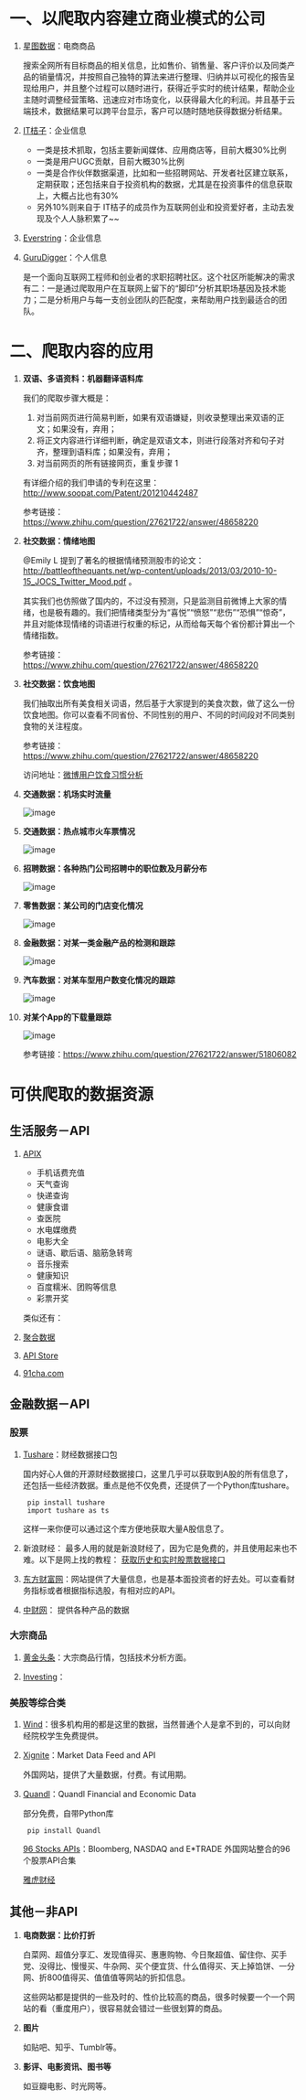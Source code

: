 # 一、以爬取内容建立商业模式的公司 #

1. [星图数据](http://www.syntun.com.cn)：电商商品

	搜索全网所有目标商品的相关信息，比如售价、销售量、客户评价以及同类产品的销量情况，并按照自己独特的算法来进行整理、归纳并以可视化的报告呈现给用户，并且整个过程可以随时进行，获得近乎实时的统计结果，帮助企业主随时调整经营策略、迅速应对市场变化，以获得最大化的利润。并且基于云端技术，数据结果可以跨平台显示，客户可以随时随地获得数据分析结果。
	
1. [IT桔子](https://www.itjuzi.com)：企业信息

	- 一类是技术抓取，包括主要新闻媒体、应用商店等，目前大概30%比例
	- 一类是用户UGC贡献，目前大概30%比例
	- 一类是合作伙伴数据渠道，比如和一些招聘网站、开发者社区建立联系，	定期获取；还包括来自于投资机构的数据，尤其是在投资事件的信息获取上，大概占比也有30%
	- 另外10%则来自于 IT桔子的成员作为互联网创业和投资爱好者，主动去发现及个人人脉积累了~~
	
1. [Everstring](http://www.everstring.com)：企业信息

1. [GuruDigger](https://gurudigger.com)：个人信息

	是一个面向互联网工程师和创业者的求职招聘社区。这个社区所能解决的需求有二：一是通过爬取用户在互联网上留下的“脚印”分析其职场基因及技术能力；二是分析用户与每一支创业团队的匹配度，来帮助用户找到最适合的团队。
	


# 二、爬取内容的应用 #

1. **双语、多语资料：机器翻译语料库**


	我们的爬取步骤大概是：
 
	1. 对当前网页进行简易判断，如果有双语嫌疑，则收录整理出来双语的正文；如果没有，弃用；
	2. 将正文内容进行详细判断，确定是双语文本，则进行段落对齐和句子对齐，整理到语料库；如果没有，弃用；
	3. 对当前网页的所有链接网页，重复步骤 1
	
	有详细介绍的我们申请的专利在这里：http://www.soopat.com/Patent/201210442487
	
	参考链接：https://www.zhihu.com/question/27621722/answer/48658220


1. **社交数据：情绪地图**
	
	@Emily L 提到了著名的根据情绪预测股市的论文：http://battleofthequants.net/wp-content/uploads/2013/03/2010-10-15_JOCS_Twitter_Mood.pdf 。
	
	其实我们也仿照做了国内的，不过没有预测，只是监测目前微博上大家的情绪，也是极有趣的。我们把情绪类型分为“喜悦”“愤怒”“悲伤”“恐惧”“惊奇”，并且对能体现情绪的词语进行权重的标记，从而给每天每个省份都计算出一个情绪指数。
	
	参考链接：https://www.zhihu.com/question/27621722/answer/48658220
	
1. **社交数据：饮食地图**
	
	我们抽取出所有美食相关词语，然后基于大家提到的美食次数，做了这么一份饮食地图。你可以查看不同省份、不同性别的用户、不同的时间段对不同类别食物的关注程度。
	
	参考链接：https://www.zhihu.com/question/27621722/answer/48658220
	
	访问地址：[微博用户饮食习惯分析](http://ys.8wss.com)
	
1. **交通数据：机场实时流量**

	![image](https://pic3.zhimg.com/adbee8589f03b1f4edd58e6c80a82fe6_b.jpg)

1. **交通数据：热点城市火车票情况**
	
	![image](https://pic1.zhimg.com/47e2545e510ccce3d6a31827f1755c34_b.jpg)

1. **招聘数据：各种热门公司招聘中的职位数及月薪分布**

	![image](https://pic3.zhimg.com/8aa8fc1babe66f6a89e603a9ed7f60aa_b.jpg)

1. **零售数据：某公司的门店变化情况**
	
	![image](https://pic2.zhimg.com/cb19bace7864b680b325203ebe5ce71d_b.jpg)

1. **金融数据：对某一类金融产品的检测和跟踪**
	
	![image](https://pic2.zhimg.com/49d24f9303436a786074734e23d1a3f9_b.jpg)

1. **汽车数据：对某车型用户数变化情况的跟踪**
	
	![image](https://pic3.zhimg.com/9c0eb28f3b5321578a9efa2cea7d49a2_b.jpg)

1. **对某个App的下载量跟踪**
	
	![image](https://pic1.zhimg.com/ace11806119acbe204b9193dfce2c378_b.jpg)

	参考链接：https://www.zhihu.com/question/27621722/answer/51806082
	
	

# 可供爬取的数据资源 #

## 生活服务－API ##

1. [APIX](http://www.apix.cn)
	
	* 	手机话费充值
	* 	天气查询
	* 	快递查询
	* 	健康食谱
	* 	查医院
	* 	水电媒缴费
	* 	电影大全
	* 	谜语、歇后语、脑筋急转弯
	* 	音乐搜索
	* 	健康知识
	* 	百度糯米、团购等信息
	* 	彩票开奖
	
	类似还有：
	
1.	[聚合数据](https://www.juhe.cn)
	
1. 	[API Store](http://apistore.baidu.com)

1.	[91cha.com](http://www.91cha.com)

## 金融数据－API ##

### 股票 ###
	
1. [Tushare](http://tushare.org/fundamental.html#id4)：财经数据接口包
	
	国内好心人做的开源财经数据接口，这里几乎可以获取到A股的所有信息了，还包括一些经济数据。重点是他不仅免费，还提供了一个Python库tushare。
	
		pip install tushare
		import tushare as ts
	
	这样一来你便可以通过这个库方便地获取大量A股信息了。	
		
1. 新浪财经：	最多人用的就是新浪财经了，因为它是免费的，并且使用起来也不难。以下是网上找的教程：
	[获取历史和实时股票数据接口](http://www.cnblogs.com/seacryfly/articles/stock.html)
	
1. [东方财富网](http://data.eastmoney.com/xuangu/#Yz1beWxubDAxKDF8MC4wNSldfHM9eWxubDAxKDF8MC4wNSl8c3Q9LTE=)：网站提供了大量信息，也是基本面投资者的好去处。可以查看财务指标或者根据指标选股，有相对应的API。
	
1. [中财网](http://data.cfi.cn/cfidata.aspx)：	提供各种产品的数据
			
### 大宗商品 ###
	
1. [黄金头条](http://www.goldtoutiao.com)：大宗商品行情，包括技术分析方面。
	
2. [Investing](http://www.investing.com)：
	
### 美股等综合类 ###
	
1. [Wind](http://www.wind.com.cn)：很多机构用的都是这里的数据，当然普通个人是拿不到的，可以向财经院校学生免费提供。
	
1. [Xignite](http://www.xignite.com)：Market Data Feed and API

	外国网站，提供了大量数据，付费。有试用期。
	
1. [Quandl](https://www.quandl.com)：Quandl Financial and Economic Data
	
	部分免费，自带Python库
		
		pip install Quandl
		
	[96 Stocks APIs](http://www.programmableweb.com/news/96-stocks-apis-bloomberg-nasdaq-and-etrade/2013/05/22)：Bloomberg, NASDAQ and E*TRADE
	外国网站整合的96个股票API合集
	
	[雅虎财经](http://finance.yahoo.com)

## 其他－非API ##
	
1. **电商数据：比价打折**
	
	白菜网、超值分享汇、发现值得买、惠惠购物、今日聚超值、留住你、买手党、没得比、慢慢买、牛杂网、买个便宜货、什么值得买、天上掉馅饼、一分网、折800值得买、值值值等网站的折扣信息。

	这些网站都是提供的一些及时的、性价比较高的商品，很多时候要一个一个网站的看（重度用户），很容易就会错过一些很划算的商品。
	
2. **图片**

	如贴吧、知乎、Tumblr等。
	
3. **影评、电影资讯、图书等** 

	如豆瓣电影、时光网等。
